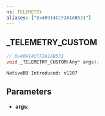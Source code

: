 ```yaml
---
ns: TELEMETRY
aliases: ["0x40914CCF2A1AB531"]
---
```

## _TELEMETRY_CUSTOM

```c
// 0x40914CCF2A1AB531
void _TELEMETRY_CUSTOM(Any* args);
```

```
NativeDB Introduced: v1207
```

## Parameters
* **args**:
